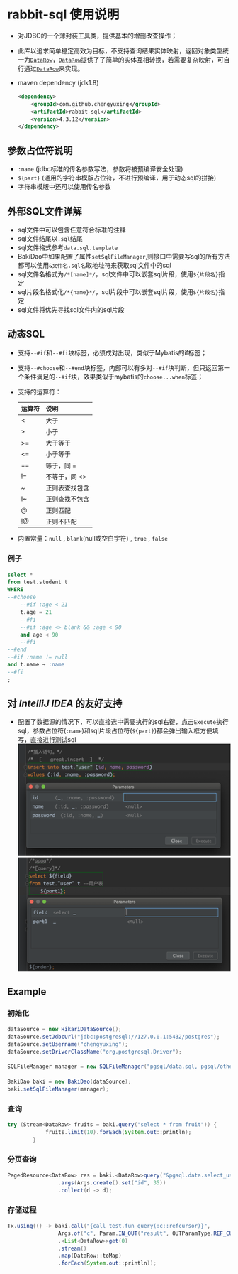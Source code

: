 # rabbit-sql 使用说明

- 对JDBC的一个薄封装工具类，提供基本的增删改查操作；

- 此库以追求简单稳定高效为目标，不支持查询结果实体映射，返回对象类型统一为[`DataRow`](https://github.com/chengyuxing/rabbit-common/blob/master/src/main/java/rabbit/common/types/DataRow.java)，[`DataRow`](https://github.com/chengyuxing/rabbit-common/blob/master/src/main/java/rabbit/common/types/DataRow.java)提供了了简单的实体互相转换，若需要复杂映射，可自行通过[`DataRow`](https://github.com/chengyuxing/rabbit-common/blob/master/src/main/java/rabbit/common/types/DataRow.java)来实现。

- maven dependency (jdk1.8)

  ```xml
  <dependency>
      <groupId>com.github.chengyuxing</groupId>
      <artifactId>rabbit-sql</artifactId>
      <version>4.3.12</version>
  </dependency>
  ```
## 参数占位符说明
- `:name` (jdbc标准的传名参数写法，参数将被预编译安全处理)
- `${part}` (通用的字符串模版占位符，不进行预编译，用于动态sql的拼接)
- 字符串模版中还可以使用传名参数
## 外部SQL文件详解
- sql文件中可以包含任意符合标准的注释
- sql文件结尾以`.sql`结尾
- sql文件格式参考```data.sql.template```
- BakiDao中如果配置了属性```setSqlFileManager```,则接口中需要写sql的所有方法都可以使用``&文件名.sql名``取地址符来获取sql文件中的sql
- sql文件名格式为``/*[name]*/``，sql文件中可以嵌套sql片段，使用`${片段名}`指定
- sql片段名格式化``/*{name}*/``，sql片段中可以嵌套sql片段，使用`${片段名}`指定
- sql文件将优先寻找sql文件内的sql片段
## 动态SQL

- 支持`--#if`和`--#fi`块标签，必须成对出现，类似于Mybatis的if标签；

- 支持`--#choose`和`--#end`块标签，内部可以有多对`--#if`块判断，但只返回第一个条件满足的`--#if`块，效果类似于mybatis的`choose...when`标签；

- 支持的运算符：

  | 运算符 | 说明           |
  | ------ | -------------- |
  | <      | 大于           |
  | >      | 小于           |
  | >=     | 大于等于       |
  | <=     | 小于等于       |
  | ==     | 等于，同 =     |
  | !=     | 不等于，同 <>  |
  | ~      | 正则表查找包含 |
  | !~     | 正则查找不包含 |
  | @      | 正则匹配       |
  | !@     | 正则不匹配     |

- 内置常量：`null` , `blank`(null或空白字符) , `true` , `false`

### 例子

```sql
select *
from test.student t
WHERE
--#choose
    --#if :age < 21
    t.age = 21
    --#fi
    --#if :age <> blank && :age < 90
    and age < 90
    --#fi
--#end
--#if :name != null
and t.name ~ :name
--#fi
;
```

## 对 *IntelliJ IDEA* 的友好支持
- 配置了数据源的情况下，可以直接选中需要执行的sql右键，点击`Execute`执行sql，参数占位符(`:name`)和sql片段占位符(`${part}`)都会弹出输入框方便填写，直接进行测试sql
![](https://github.com/chengyuxing/rabbit-sql/blob/master/img/p.jpg)
![](https://github.com/chengyuxing/rabbit-sql/blob/master/img/p2.png)
## Example

### 初始化

```java
dataSource = new HikariDataSource();
dataSource.setJdbcUrl("jdbc:postgresql://127.0.0.1:5432/postgres");
dataSource.setUsername("chengyuxing");
dataSource.setDriverClassName("org.postgresql.Driver");

SQLFileManager manager = new SQLFileManager("pgsql/data.sql, pgsql/other.sql");

BakiDao baki = new BakiDao(dataSource);
baki.setSqlFileManager(manager);
```

### 查询

```java
try (Stream<DataRow> fruits = baki.query("select * from fruit")) {
            fruits.limit(10).forEach(System.out::println);
        }
```

### 分页查询
```java
PagedResource<DataRow> res = baki.<DataRow>query("&pgsql.data.select_user", 1, 10)
                .args(Args.create().set("id", 35))
                .collect(d -> d);
```

### 存储过程

```java
Tx.using(() -> baki.call("{call test.fun_query(:c::refcursor)}",
                Args.of("c", Param.IN_OUT("result", OUTParamType.REF_CURSOR)))
                .<List<DataRow>>get(0)
                .stream()
                .map(DataRow::toMap)
                .forEach(System.out::println));
```

